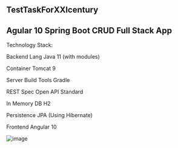 ## TestTaskForXXIcentury
## Agular 10 Spring Boot CRUD Full Stack App

Technology Stack:

Backend Lang	Java 11 (with modules)

Container	Tomcat 9

Server Build Tools	Gradle

REST Spec	Open API Standard

In Memory DB	H2

Persistence	JPA (Using Hibernate)

Frontend	Angular 10 

![image](https://user-images.githubusercontent.com/54817755/127787221-006c2784-e2fd-4f9a-bd7b-2c6343bff7db.png)
